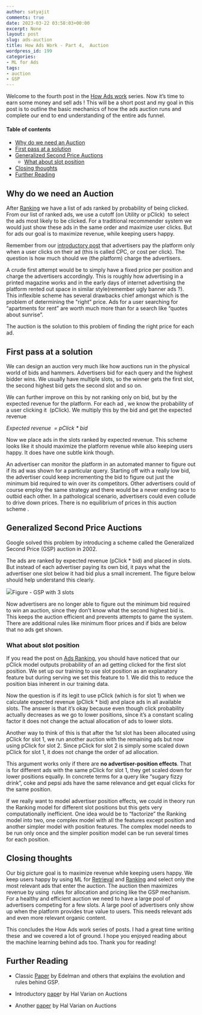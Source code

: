 ```yaml
---
author: satyajit
comments: true
date: 2023-03-22 03:58:03+00:00
excerpt: None
layout: post
slug: ads-auction
title: How Ads Work - Part 4,  Auction
wordpress_id: 199
categories:
- ML for Ads
tags:
- auction
- GSP
---
```


Welcome to the fourth post in the [How Ads work](https://nofreehunch.org/category/ml-for-ads/) series. Now it’s time to earn some money and sell ads ! This will be a short post and my goal in this post is to outline the basic mechanics of how the ads auction runs and complete our end to end understanding of the entire ads funnel.

#### Table of contents
- [Why do we need an Auction](#why-do-we-need-an-auction)
- [First pass at a solution](#first-pass-at-a-solution)
- [Generalized Second Price Auctions](#generalized-second-price-auctions)
  - [What about slot position](#what-about-slot-position)
- [Closing thoughts](#closing-thoughts)
- [Further Reading](#further-reading)

## Why do we need an Auction

After [Ranking](https://nofreehunch.org/2023/03/10/ads-ranking/) we have a list of ads ranked by probability of being clicked. From our list of ranked ads, we use a cutoff (on Utility or pClick)  to select the ads most likely to be clicked. For a traditional recommender system we would just show these ads in the same order and maximize user clicks. But for ads our goal is to maximize revenue, while keeping users happy.

Remember from our [introductory post](https://nofreehunch.org/2023/02/17/how-ads-work/) that advertisers pay the platform only when a user clicks on their ad (this is called CPC, or cost per click). The question is how much should we (the platform) charge the advertisers.

A crude first attempt would be to simply have a fixed price per position and charge the advertisers accordingly. This is roughly how advertising in a printed magazine works and in the early days of internet advertising the platform rented out space in similar style(remember ugly banner ads ?). This inflexible scheme has several drawbacks chief amongst which is the problem of determining the "right" price. Ads for a user searching for “apartments for rent” are worth much more than for a search like “quotes about sunrise”. 

The auction is the solution to this problem of finding the right price for each ad. 

## First pass at a solution

We can design an auction very much like how auctions run in the physical world of bids and hammers. Advertisers bid for each query and the highest bidder wins. We usually have multiple slots, so the winner gets the first slot, the second highest bid gets the second slot and so on. 

We can further improve on this by not ranking only on bid, but by the expected revenue for the platform. For each ad , we know the probability of a user clicking it  (pClick). We multiply this by the bid and get the expected revenue 

_Expected revenue  = pClick * bid_

Now we place ads in the slots ranked by expected revenue. This scheme looks like it should maximize the platform revenue while also keeping users happy. It does have one subtle kink though.

An advertiser can monitor the platform in an automated manner to figure out if its ad was shown for a particular query. Starting off with a really low bid, the advertiser could keep incrementing the bid to figure out just the minimum bid required to win over its competitors. Other advertisers could of course employ the same strategy and there would be a never ending race to outbid each other. In a pathological scenario, advertisers could even collude to drive down prices. There is no equilibrium of prices in this auction scheme .

## Generalized Second Price Auctions

Google solved this problem by introducing a scheme called the Generalized Second Price (GSP) auction in 2002. 

The ads are ranked by expected revenue (pClick * bid) and placed in slots. But instead of each advertiser paying its own bid, it pays what the advertiser one slot below it had bid plus a small increment. The figure below should help understand this clearly.

![](https://nofreehunch.org/wp-content/uploads/2023/03/auction-1.jpeg?w=1024)Figure - GSP with 3 slots 

Now advertisers are no longer able to figure out the minimum bid required to win an auction, since they don’t know what the second highest bid is. This keeps the auction efficient and prevents attempts to game the system. There are additional rules like minimum floor prices and if bids are below that no ads get shown.

### What about slot position

If you read the post on [Ads Ranking](https://nofreehunch.org/2023/03/10/ads-ranking/), you should have noticed that our pClick model outputs probability of an ad getting clicked for the first slot position. We set up our training to use slot position as an explanatory feature but during serving we set this feature to 1. We did this to reduce the position bias inherent in our training data.

Now the question is if its legit to use pClick (which is for slot 1) when we calculate expected revenue (pClick * bid) and place ads in all available slots. The answer is that it’s okay because even though click probability actually decreases as we go to lower positions, since it’s a constant scaling factor it does not change the actual allocation of ads to lower slots.

Another way to think of this is that after the 1st slot has been allocated using pClick for slot 1, we run another auction with the remaining ads but now using pClick for slot 2. Since pClick for slot 2 is simply some scaled down pClick for slot 1, it does not change the order of ad allocation.

This argument works only if there are **no advertiser-position effects**. That is for different ads with the same pClick for slot 1, they get scaled down for lower positions equally. In concrete terms for a query like “sugary fizzy drink”, coke and pepsi ads have the same relevance and get equal clicks for the same position.

If we really want to model advertiser position effects, we could in theory run the Ranking model for different slot positions but this gets very computationally inefficient. One idea would be to “factorize” the Ranking model into two, one complex model with all the features except position and another simpler model with position features. The complex model needs to be run only once and the simpler position model can be run several times for each position. 

## Closing thoughts

Our big picture goal is to maximize revenue while keeping users happy. We keep users happy by using ML for [Retrieval](https://nofreehunch.org/2023/02/25/retrieval/) and [Ranking](https://nofreehunch.org/2023/03/10/ads-ranking/) and select only the most relevant ads that enter the auction. The auction then maximizes revenue by using  rules for allocation and pricing like the GSP mechanism.  For a healthy and efficient auction we need to have a large pool of advertisers competing for a few slots. A large pool of advertisers only show up when the platform provides true value to users. This needs relevant ads and even more relevant organic content. 

This concludes the How Ads work series of posts. I had a great time writing these  and we covered a lot of ground. I hope you enjoyed reading about the machine learning behind ads too. Thank you for reading!

## Further Reading 

  * Classic [Paper](https://www.nber.org/system/files/working_papers/w11765/w11765.pdf) by Edelman and others that explains the evolution and rules behind GSP. 

  * Introductory [pape](https://www.di.ens.fr/~lelarge/soc/varian2.pdf)r by Hal Varian on Auctions 

  * Another [paper](https://people.ischool.berkeley.edu/~hal/Papers/2009/online-ad-auctions.pdf) by Hal Varian on Auctions 


